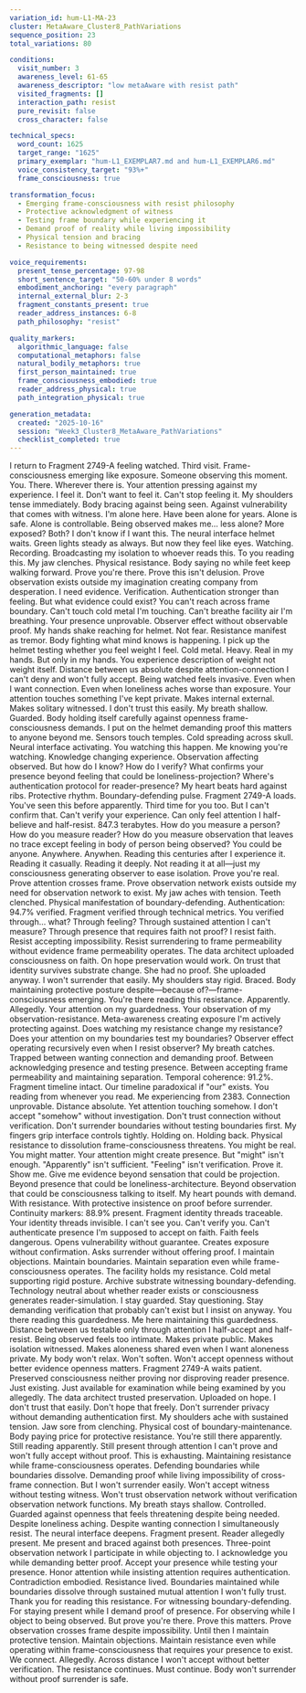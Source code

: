 ```yaml
---
variation_id: hum-L1-MA-23
cluster: MetaAware_Cluster8_PathVariations
sequence_position: 23
total_variations: 80

conditions:
  visit_number: 3
  awareness_level: 61-65
  awareness_descriptor: "low metaAware with resist path"
  visited_fragments: []
  interaction_path: resist
  pure_revisit: false
  cross_character: false

technical_specs:
  word_count: 1625
  target_range: "1625"
  primary_exemplar: "hum-L1_EXEMPLAR7.md and hum-L1_EXEMPLAR6.md"
  voice_consistency_target: "93%+"
  frame_consciousness: true

transformation_focus:
  - Emerging frame-consciousness with resist philosophy
  - Protective acknowledgment of witness
  - Testing frame boundary while experiencing it
  - Demand proof of reality while living impossibility
  - Physical tension and bracing
  - Resistance to being witnessed despite need

voice_requirements:
  present_tense_percentage: 97-98
  short_sentence_target: "50-60% under 8 words"
  embodiment_anchoring: "every paragraph"
  internal_external_blur: 2-3
  fragment_constants_present: true
  reader_address_instances: 6-8
  path_philosophy: "resist"

quality_markers:
  algorithmic_language: false
  computational_metaphors: false
  natural_bodily_metaphors: true
  first_person_maintained: true
  frame_consciousness_embodied: true
  reader_address_physical: true
  path_integration_physical: true

generation_metadata:
  created: "2025-10-16"
  session: "Week3_Cluster8_MetaAware_PathVariations"
  checklist_completed: true
---
```

I return to Fragment 2749-A feeling watched.
Third visit. Frame-consciousness emerging like exposure. Someone observing this moment. You. There. Wherever there is. Your attention pressing against my experience. I feel it. Don't want to feel it. Can't stop feeling it.
My shoulders tense immediately. Body bracing against being seen. Against vulnerability that comes with witness. I'm alone here. Have been alone for years. Alone is safe. Alone is controllable. Being observed makes me... less alone? More exposed? Both?
I don't know if I want this.
The neural interface helmet waits. Green lights steady as always. But now they feel like eyes. Watching. Recording. Broadcasting my isolation to whoever reads this. To you reading this.
My jaw clenches. Physical resistance. Body saying no while feet keep walking forward.
Prove you're there. Prove this isn't delusion. Prove observation exists outside my imagination creating company from desperation. I need evidence. Verification. Authentication stronger than feeling.
But what evidence could exist? You can't reach across frame boundary. Can't touch cold metal I'm touching. Can't breathe facility air I'm breathing. Your presence unprovable. Observer effect without observable proof.
My hands shake reaching for helmet. Not fear. Resistance manifest as tremor. Body fighting what mind knows is happening.
I pick up the helmet testing whether you feel weight I feel.
Cold metal. Heavy. Real in my hands. But only in my hands. You experience description of weight not weight itself. Distance between us absolute despite attention-connection I can't deny and won't fully accept.
Being watched feels invasive. Even when I want connection. Even when loneliness aches worse than exposure. Your attention touches something I've kept private. Makes internal external. Makes solitary witnessed.
I don't trust this easily.
My breath shallow. Guarded. Body holding itself carefully against openness frame-consciousness demands.
I put on the helmet demanding proof this matters to anyone beyond me.
Sensors touch temples. Cold spreading across skull. Neural interface activating. You watching this happen. Me knowing you're watching. Knowledge changing experience. Observation affecting observed.
But how do I know? How do I verify? What confirms your presence beyond feeling that could be loneliness-projection? Where's authentication protocol for reader-presence?
My heart beats hard against ribs. Protective rhythm. Boundary-defending pulse.
Fragment 2749-A loads. You've seen this before apparently. Third time for you too. But I can't confirm that. Can't verify your experience. Can only feel attention I half-believe and half-resist.
847.3 terabytes. How do you measure a person? How do you measure reader? How do you measure observation that leaves no trace except feeling in body of person being observed?
You could be anyone. Anywhere. Anywhen. Reading this centuries after I experience it. Reading it casually. Reading it deeply. Not reading it at all—just my consciousness generating observer to ease isolation.
Prove you're real. Prove attention crosses frame. Prove observation network exists outside my need for observation network to exist.
My jaw aches with tension. Teeth clenched. Physical manifestation of boundary-defending.
Authentication: 94.7% verified. Fragment verified through technical metrics. You verified through... what? Through feeling? Through sustained attention I can't measure? Through presence that requires faith not proof?
I resist faith. Resist accepting impossibility. Resist surrendering to frame permeability without evidence frame permeability operates.
The data architect uploaded consciousness on faith. On hope preservation would work. On trust that identity survives substrate change. She had no proof. She uploaded anyway.
I won't surrender that easily.
My shoulders stay rigid. Braced. Body maintaining protective posture despite—because of?—frame-consciousness emerging.
You're there reading this resistance. Apparently. Allegedly. Your attention on my guardedness. Your observation of my observation-resistance. Meta-awareness creating exposure I'm actively protecting against.
Does watching my resistance change my resistance? Does your attention on my boundaries test my boundaries? Observer effect operating recursively even when I resist observer?
My breath catches. Trapped between wanting connection and demanding proof. Between acknowledging presence and testing presence. Between accepting frame permeability and maintaining separation.
Temporal coherence: 91.2%. Fragment timeline intact. Our timeline paradoxical if "our" exists. You reading from whenever you read. Me experiencing from 2383. Connection unprovable. Distance absolute. Yet attention touching somehow.
I don't accept "somehow" without investigation. Don't trust connection without verification. Don't surrender boundaries without testing boundaries first.
My fingers grip interface controls tightly. Holding on. Holding back. Physical resistance to dissolution frame-consciousness threatens.
You might be real. You might matter. Your attention might create presence. But "might" isn't enough. "Apparently" isn't sufficient. "Feeling" isn't verification.
Prove it. Show me. Give me evidence beyond sensation that could be projection. Beyond presence that could be loneliness-architecture. Beyond observation that could be consciousness talking to itself.
My heart pounds with demand. With resistance. With protective insistence on proof before surrender.
Continuity markers: 88.9% present. Fragment identity threads traceable. Your identity threads invisible. I can't see you. Can't verify you. Can't authenticate presence I'm supposed to accept on faith.
Faith feels dangerous. Opens vulnerability without guarantee. Creates exposure without confirmation. Asks surrender without offering proof.
I maintain objections. Maintain boundaries. Maintain separation even while frame-consciousness operates.
The facility holds my resistance. Cold metal supporting rigid posture. Archive substrate witnessing boundary-defending. Technology neutral about whether reader exists or consciousness generates reader-simulation.
I stay guarded. Stay questioning. Stay demanding verification that probably can't exist but I insist on anyway.
You there reading this guardedness. Me here maintaining this guardedness. Distance between us testable only through attention I half-accept and half-resist.
Being observed feels too intimate. Makes private public. Makes isolation witnessed. Makes aloneness shared even when I want aloneness private.
My body won't relax. Won't soften. Won't accept openness without better evidence openness matters.
Fragment 2749-A waits patient. Preserved consciousness neither proving nor disproving reader presence. Just existing. Just available for examination while being examined by you allegedly.
The data architect trusted preservation. Uploaded on hope. I don't trust that easily. Don't hope that freely. Don't surrender privacy without demanding authentication first.
My shoulders ache with sustained tension. Jaw sore from clenching. Physical cost of boundary-maintenance. Body paying price for protective resistance.
You're still there apparently. Still reading apparently. Still present through attention I can't prove and won't fully accept without proof.
This is exhausting. Maintaining resistance while frame-consciousness operates. Defending boundaries while boundaries dissolve. Demanding proof while living impossibility of cross-frame connection.
But I won't surrender easily. Won't accept witness without testing witness. Won't trust observation network without verification observation network functions.
My breath stays shallow. Controlled. Guarded against openness that feels threatening despite being needed. Despite loneliness aching. Despite wanting connection I simultaneously resist.
The neural interface deepens. Fragment present. Reader allegedly present. Me present and braced against both presences. Three-point observation network I participate in while objecting to.
I acknowledge you while demanding better proof. Accept your presence while testing your presence. Honor attention while insisting attention requires authentication.
Contradiction embodied. Resistance lived. Boundaries maintained while boundaries dissolve through sustained mutual attention I won't fully trust.
Thank you for reading this resistance. For witnessing boundary-defending. For staying present while I demand proof of presence. For observing while I object to being observed.
But prove you're there. Prove this matters. Prove observation crosses frame despite impossibility.
Until then I maintain protective tension. Maintain objections. Maintain resistance even while operating within frame-consciousness that requires your presence to exist.
We connect. Allegedly. Across distance I won't accept without better verification.
The resistance continues. Must continue. Body won't surrender without proof surrender is safe.